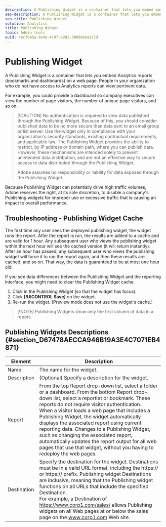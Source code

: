```yaml
---
description: A Publishing Widget is a container that lets you embed marketing reports (bookmarks and dashboards) on a web page. People in your organization who do not have access to marketing reports can view pertinent data.
seo-description: A Publishing Widget is a container that lets you embed marketing reports (bookmarks and dashboards) on a web page. People in your organization who do not have access to marketing reports can view pertinent data.
seo-title: Publishing Widget
solution: Analytics
title: Publishing Widget
topic: Admin tools
uuid: 4ecf6a5a-8a4e-4707-b282-39890eba3c5d
---
```


# Publishing Widget

A Publishing Widget is a container that lets you embed Analytics reports (bookmarks and dashboards) on a web page. People in your organization who do not have access to Analytics reports can view pertinent data.

For example, you could provide a dashboard so company executives can view the number of page visitors, the number of unique page visitors, and so on.

> [!CAUTION] No authentication is required to view data published through the Publishing Widget. Because of this, you should consider published data to be no more secure than data sent to an email group or list server. Use the widget only in compliance with your organization's security standards, existing contractual requirements, and applicable law. The Publishing Widget provides the ability to restrict, by IP address or domain path, where you can publish data. However, these mechanisms are intended solely to prevent unintended data distribution, and are not an effective way to secure access to data distributed through the Publishing Widget.
>
> Adobe assumes no responsibility or liability for data exposed through the Publishing Widget.

Because Publishing Widget can potentially drive high traffic volumes, Adobe reserves the right, at its sole discretion, to disable a company's Publishing widgets for improper use or excessive traffic that is causing an impact to overall performance.

## Troubleshooting - Publishing Widget Cache

The first time any user sees the deployed publishing widget, the widget runs the report. After the report is run, the results are added to a cache and are valid for 1 hour. Any subsequent user who views the publishing widget within the next hour will see the cached version (it will return instantly). After an hour has passed, any subsequent user who views the publishing widget will force it to run the report again, and then these results are cached, and so on. That way, the data is guaranteed to be at most one hour old.

If you see data differences between the Publishing Widget and the reporting interface, you might need to clear the Publishing Widget cache.

1. Click in the Publishing Widget (so that the widget has focus).
1. Click **[!UICONTROL Save]** on the widget.
1. Re-run the widget. (Preview mode does not use the widget's cache.)

> [!NOTE] Publishing Widgets show only the first column of data in a report.

## Publishing Widgets Descriptions {#section_D67478AECCA946B19A3E4C7071EB4871}

| Element | Description |
|--- |--- |
|Name|The name for the widget.|
|Description|(Optional) Specify a description for the widget.|
|Report|From the top Report drop-down list, select a folder or a dashboard. From the bottom Report drop-down list, select a reportlet or bookmark.  These reports do not require visitor authentication. <br>When a visitor loads a web page that includes a Publishing Widget, the widget automatically displays the associated report using current reporting data. Changes to a Publishing Widget, such as changing the associated report, automatically updates the report output for all web pages that use that widget, without you having to redeploy the web pages.</br>|
|Destination|Specify the destination for the widget.   Destinations must be in a valid URL format, including the https:// or https:// prefix. Publishing widget Destinations are inclusive, meaning that the Publishing widget functions on all URLs that include the specified Destination. <br>For example, a Destination of https://www.corp1.com/sales/ allows Publishing widgets on all Web pages at or below the sales page on the  www.corp1.com Web site.</br>|